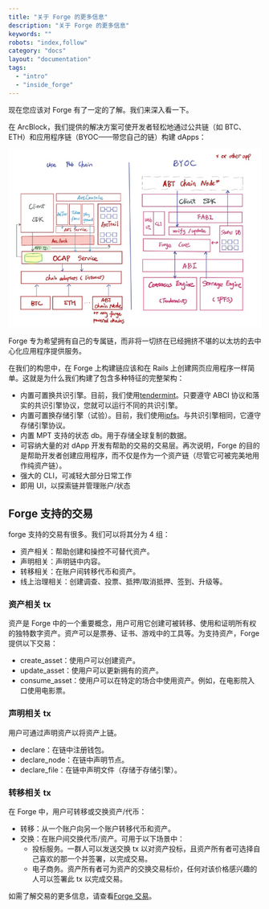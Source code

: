 ```yaml
---
title: "关于 Forge 的更多信息"
description: "关于 Forge 的更多信息"
keywords: ""
robots: "index,follow"
category: "docs"
layout: "documentation"
tags:
  - "intro"
  - "inside_forge"
---
```


现在您应该对 Forge 有了一定的了解。我们来深入看一下。

在 ArcBlock，我们提供的解决方案可使开发者轻松地通过公共链（如 BTC、ETH）和应用程序链（BYOC——带您自己的链）构建 dApps：

![BYOC](../../assets/images/forge_byoc.jpg)

Forge 专为希望拥有自己的专属链，而非将一切挤在已经拥挤不堪的以太坊的去中心化应用程序提供服务。

在我们的构思中，在 Forge 上构建链应该和在 Rails 上创建网页应用程序一样简单。这就是为什么我们构建了包含多种特征的完整架构：

- 内置可置换共识引擎。目前，我们使用[tendermint](https://tendermint.com/docs/)。只要遵守 ABCI 协议和落实的共识引擎协议，您就可以运行不同的共识引擎。
- 内置可置换存储引擎（试验）。目前，我们使用[ipfs](https://ipfs.io/)。与共识引擎相同，它遵守存储引擎协议。
- 内置 MPT 支持的状态 db。用于存储全球复制的数据。
- 可容纳大量的对 dApp 开发有帮助的交易的交易层。再次说明，Forge 的目的是帮助开发者创建应用程序，而不仅是作为一个资产链（尽管它可被完美地用作纯资产链）。
- 强大的 CLI，可减轻大部分日常工作
- 即用 UI，以探索链并管理账户/状态

## Forge 支持的交易

forge 支持的交易有很多。我们可以将其分为 4 组：

- 资产相关：帮助创建和操控不可替代资产。
- 声明相关：声明链中内容。
- 转移相关：在账户间转移代币和资产。
- 线上治理相关：创建调查、投票、抵押/取消抵押、签到、升级等。

### 资产相关 tx

资产是 Forge 中的一个重要概念，用户可用它创建可被转移、使用和证明所有权的独特数字资产。资产可以是票券、证书、游戏中的工具等。为支持资产，Forge 提供以下交易：

- create_asset：使用户可以创建资产。
- update_asset：使用户可以更新拥有的资产。
- consume_asset：使用户可以在特定的场合中使用资产。例如，在电影院入口使用电影票。

### 声明相关 tx

用户可通过声明资产以将资产上链。

- declare：在链中注册钱包。
- declare_node：在链中声明节点。
- declare_file：在链中声明文件（存储于存储引擎）。

### 转移相关 tx

在 Forge 中，用户可转移或交换资产/代币：

- 转移：从一个账户向另一个账户转移代币和资产。
- 交换：在账户间交换代币/资产。可用于以下场景中：
  - 投标服务。一群人可以发送交换 tx 以对资产投标，且资产所有者可选择自己喜欢的那一个并签署，以完成交易。
  - 电子商务。资产所有者可为资产的交换交易标价，任何对该价格感兴趣的人可以签署此 tx 以完成交易。

如需了解交易的更多信息，请查看[Forge 交易](../txs)。

<!--stackedit_data:
eyJoaXN0b3J5IjpbLTE2MzYwOTk1MDgsLTYwNTMwMzczNywxOT
c3NTQ4NDQ0LC03OTY2MDk2MjcsLTY4MzIzNDI0XX0=
-->
